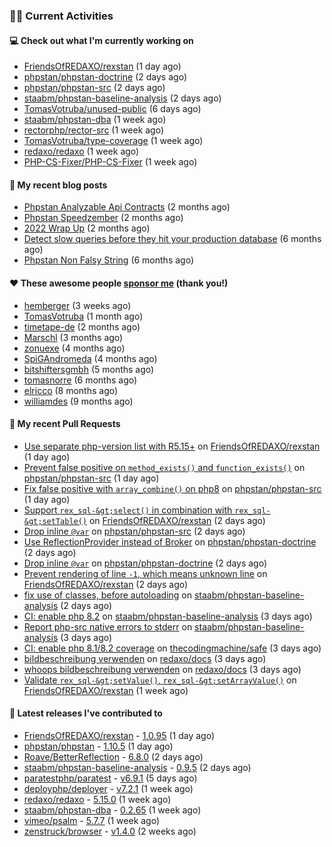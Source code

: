 ### 👨‍💻 Current Activities


#### 💻 Check out what I'm currently working on

- [FriendsOfREDAXO/rexstan](https://github.com/FriendsOfREDAXO/rexstan) (1 day ago)
- [phpstan/phpstan-doctrine](https://github.com/phpstan/phpstan-doctrine) (2 days ago)
- [phpstan/phpstan-src](https://github.com/phpstan/phpstan-src) (2 days ago)
- [staabm/phpstan-baseline-analysis](https://github.com/staabm/phpstan-baseline-analysis) (2 days ago)
- [TomasVotruba/unused-public](https://github.com/TomasVotruba/unused-public) (6 days ago)
- [staabm/phpstan-dba](https://github.com/staabm/phpstan-dba) (1 week ago)
- [rectorphp/rector-src](https://github.com/rectorphp/rector-src) (1 week ago)
- [TomasVotruba/type-coverage](https://github.com/TomasVotruba/type-coverage) (1 week ago)
- [redaxo/redaxo](https://github.com/redaxo/redaxo) (1 week ago)
- [PHP-CS-Fixer/PHP-CS-Fixer](https://github.com/PHP-CS-Fixer/PHP-CS-Fixer) (1 week ago)


#### 📜 My recent blog posts

- [Phpstan Analyzable Api Contracts](https://staabm.github.io/2022/12/29/phpstan-analyzable-api-contracts.html) (2 months ago)
- [Phpstan Speedzember](https://staabm.github.io/2022/12/23/phpstan-speedzember.html) (2 months ago)
- [2022 Wrap Up](https://staabm.github.io/2022/12/20/2022-wrap-up.html) (2 months ago)
- [Detect slow queries before they hit your production database](https://staabm.github.io/2022/08/16/phpstan-dba-query-plan-analysis.html) (6 months ago)
- [Phpstan Non Falsy String](https://staabm.github.io/2022/08/11/phpstan-non-falsy-string.html) (6 months ago)


#### ❤️ These awesome people [sponsor me](https://github.com/sponsors/staabm) (thank you!)

- [hemberger](https://github.com/hemberger) (3 weeks ago)
- [TomasVotruba](https://github.com/TomasVotruba) (1 month ago)
- [timetape-de](https://github.com/timetape-de) (2 months ago)
- [Marschl](https://github.com/Marschl) (3 months ago)
- [zonuexe](https://github.com/zonuexe) (4 months ago)
- [SpiGAndromeda](https://github.com/SpiGAndromeda) (4 months ago)
- [bitshiftersgmbh](https://github.com/bitshiftersgmbh) (5 months ago)
- [tomasnorre](https://github.com/tomasnorre) (6 months ago)
- [elricco](https://github.com/elricco) (8 months ago)
- [williamdes](https://github.com/williamdes) (9 months ago)


#### 🔨 My recent Pull Requests

- [Use separate php-version list with R5.15&#43;](https://github.com/FriendsOfREDAXO/rexstan/pull/381) on [FriendsOfREDAXO/rexstan](https://github.com/FriendsOfREDAXO/rexstan) (1 day ago)
- [Prevent false positive on `method_exists()` and `function_exists()`](https://github.com/phpstan/phpstan-src/pull/2277) on [phpstan/phpstan-src](https://github.com/phpstan/phpstan-src) (1 day ago)
- [Fix false positive with `array_combine()` on php8](https://github.com/phpstan/phpstan-src/pull/2276) on [phpstan/phpstan-src](https://github.com/phpstan/phpstan-src) (1 day ago)
- [Support `rex_sql-&gt;select()` in combination with `rex_sql-&gt;setTable()`](https://github.com/FriendsOfREDAXO/rexstan/pull/378) on [FriendsOfREDAXO/rexstan](https://github.com/FriendsOfREDAXO/rexstan) (2 days ago)
- [Drop inline `@var`](https://github.com/phpstan/phpstan-src/pull/2275) on [phpstan/phpstan-src](https://github.com/phpstan/phpstan-src) (2 days ago)
- [Use ReflectionProvider instead of Broker](https://github.com/phpstan/phpstan-doctrine/pull/431) on [phpstan/phpstan-doctrine](https://github.com/phpstan/phpstan-doctrine) (2 days ago)
- [Drop inline `@var`](https://github.com/phpstan/phpstan-doctrine/pull/430) on [phpstan/phpstan-doctrine](https://github.com/phpstan/phpstan-doctrine) (2 days ago)
- [Prevent rendering of line `-1`, which means unknown line](https://github.com/FriendsOfREDAXO/rexstan/pull/376) on [FriendsOfREDAXO/rexstan](https://github.com/FriendsOfREDAXO/rexstan) (2 days ago)
- [fix use of classes, before autoloading](https://github.com/staabm/phpstan-baseline-analysis/pull/104) on [staabm/phpstan-baseline-analysis](https://github.com/staabm/phpstan-baseline-analysis) (2 days ago)
- [CI: enable php 8.2](https://github.com/staabm/phpstan-baseline-analysis/pull/101) on [staabm/phpstan-baseline-analysis](https://github.com/staabm/phpstan-baseline-analysis) (3 days ago)
- [Report php-src native errors to stderr](https://github.com/staabm/phpstan-baseline-analysis/pull/100) on [staabm/phpstan-baseline-analysis](https://github.com/staabm/phpstan-baseline-analysis) (3 days ago)
- [CI: enable php 8.1/8.2 coverage](https://github.com/thecodingmachine/safe/pull/412) on [thecodingmachine/safe](https://github.com/thecodingmachine/safe) (3 days ago)
- [bildbeschreibung verwenden](https://github.com/redaxo/docs/pull/266) on [redaxo/docs](https://github.com/redaxo/docs) (3 days ago)
- [whoops bildbeschreibung verwenden](https://github.com/redaxo/docs/pull/265) on [redaxo/docs](https://github.com/redaxo/docs) (3 days ago)
- [Validate `rex_sql-&gt;setValue()`, `rex_sql-&gt;setArrayValue()`](https://github.com/FriendsOfREDAXO/rexstan/pull/367) on [FriendsOfREDAXO/rexstan](https://github.com/FriendsOfREDAXO/rexstan) (1 week ago)


#### 🔭 Latest releases I've contributed to

- [FriendsOfREDAXO/rexstan](https://github.com/FriendsOfREDAXO/rexstan) - [1.0.95](https://github.com/FriendsOfREDAXO/rexstan/releases/tag/1.0.95) (1 day ago)
- [phpstan/phpstan](https://github.com/phpstan/phpstan) - [1.10.5](https://github.com/phpstan/phpstan/releases/tag/1.10.5) (1 day ago)
- [Roave/BetterReflection](https://github.com/Roave/BetterReflection) - [6.8.0](https://github.com/Roave/BetterReflection/releases/tag/6.8.0) (2 days ago)
- [staabm/phpstan-baseline-analysis](https://github.com/staabm/phpstan-baseline-analysis) - [0.9.5](https://github.com/staabm/phpstan-baseline-analysis/releases/tag/0.9.5) (2 days ago)
- [paratestphp/paratest](https://github.com/paratestphp/paratest) - [v6.9.1](https://github.com/paratestphp/paratest/releases/tag/v6.9.1) (5 days ago)
- [deployphp/deployer](https://github.com/deployphp/deployer) - [v7.2.1](https://github.com/deployphp/deployer/releases/tag/v7.2.1) (1 week ago)
- [redaxo/redaxo](https://github.com/redaxo/redaxo) - [5.15.0](https://github.com/redaxo/redaxo/releases/tag/5.15.0) (1 week ago)
- [staabm/phpstan-dba](https://github.com/staabm/phpstan-dba) - [0.2.65](https://github.com/staabm/phpstan-dba/releases/tag/0.2.65) (1 week ago)
- [vimeo/psalm](https://github.com/vimeo/psalm) - [5.7.7](https://github.com/vimeo/psalm/releases/tag/5.7.7) (1 week ago)
- [zenstruck/browser](https://github.com/zenstruck/browser) - [v1.4.0](https://github.com/zenstruck/browser/releases/tag/v1.4.0) (2 weeks ago)
